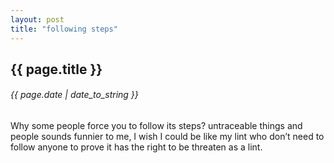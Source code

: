 ```yaml
---
layout: post
title: "following steps"
---
```


## {{ page.title }}
###### {{ page.date | date_to_string }}

Why some people force you to follow its steps? untraceable things and people sounds funnier to me, I wish I could be like my lint who don’t need to follow anyone to prove it has the right to be threaten as a lint.
